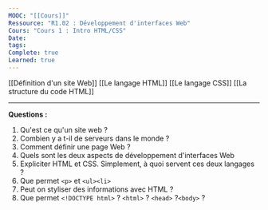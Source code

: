 ```yaml
---
MOOC: "[[Cours]]"
Ressource: "R1.02 : Développement d'interfaces Web"
Cours: "Cours 1 : Intro HTML/CSS"
Date: 
tags: 
Complete: true
Learned: true
---
```

[[Définition d'un site Web]]
[[Le langage HTML]]
[[Le langage CSS]]
[[La structure du code HTML]]

---
**Questions :**
1. Qu'est ce qu'un site web ?
2. Combien y a t-il de serveurs dans le monde ?
3. Comment définir une page Web ?
4. Quels sont les deux aspects de développement d'interfaces Web
5. Expliciter HTML et CSS. Simplement, à quoi servent ces deux langages ?
6. Que permet `<p>` et `<ul><li>`
7. Peut on styliser des informations avec HTML ?
8. Que permet `<!DOCTYPE html>` ? `<html>` ? `<head>` ?`<body>` ?